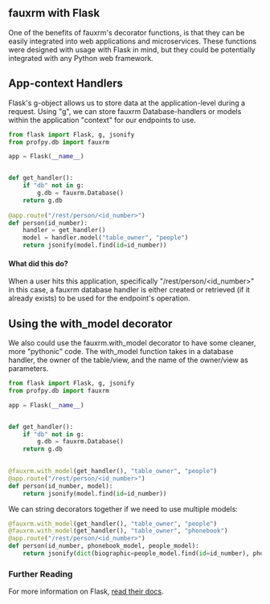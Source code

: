 ## fauxrm with Flask
One of the benefits of fauxrm's decorator functions, is that they can be easily integrated into web applications and microservices. 
These functions were designed with usage with Flask in mind, but they could be potentially integrated with any Python web framework.

## App-context Handlers
Flask's g-object allows us to store data at the application-level during a request. Using "g", we can store fauxrm Database-handlers or
models within the application "context" for our endpoints to use. 

```python
from flask import Flask, g, jsonify
from profpy.db import fauxrm

app = Flask(__name__)


def get_handler():
    if "db" not in g:
        g.db = fauxrm.Database()
    return g.db
    
@app.route("/rest/person/<id_number>")
def person(id_number):
    handler = get_handler()
    model = handler.model("table_owner", "people")
    return jsonify(model.find(id=id_number))
```

#### What did this do? 
When a user hits this application, specifically "/rest/person/<id_number>" in this case, a fauxrm database handler is 
either created or retrieved (if it already exists) to be used for the endpoint's operation.

## Using the with_model decorator
We also could use the fauxrm.with_model decorator to have some cleaner, more "pythonic" code. The with_model function 
takes in a database handler, the owner of the table/view, and the name of the owner/view as parameters.

```python
from flask import Flask, g, jsonify
from profpy.db import fauxrm

app = Flask(__name__)


def get_handler():
    if "db" not in g:
        g.db = fauxrm.Database()
    return g.db
    

@fauxrm.with_model(get_handler(), "table_owner", "people")    
@app.route("/rest/person/<id_number>")
def person(id_number, model):
    return jsonify(model.find(id=id_number))
```

We can string decorators together if we need to use multiple models:
```python
@fauxrm.with_model(get_handler(), "table_owner", "people")    
@fauxrm.with_model(get_handler(), "table_owner", "phonebook")
@app.route("/rest/person/<id_number>")
def person(id_number, phonebook_model, people_model):
    return jsonify(dict(biographic=people_model.find(id=id_number), phone=phonebook_model.find(id=id_number)))
```

### Further Reading
For more information on Flask, [read their docs](http://flask.pocoo.org/).

   
